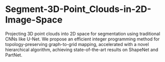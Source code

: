 # Segment-3D-Point_Clouds-in-2D-Image-Space
Projecting 3D point clouds into 2D space for segmentation using traditional CNNs like U-Net. We propose an efficient integer programming method for topology-preserving graph-to-grid mapping, accelerated with a novel hierarchical algorithm, achieving state-of-the-art results on ShapeNet and PartNet.
